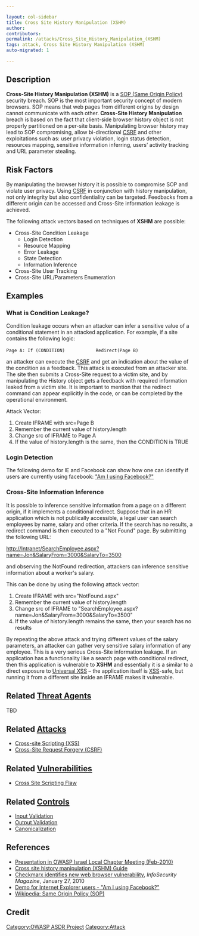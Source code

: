 ```yaml
---

layout: col-sidebar
title: Cross Site History Manipulation (XSHM)
author: 
contributors: 
permalink: /attacks/Cross_Site_History_Manipulation_(XSHM)
tags: attack, Cross Site History Manipulation (XSHM)
auto-migrated: 1

---
```


## Description

**Cross-Site History Manipulation (XSHM)** is a [SOP (Same Origin
Policy)](http://en.wikipedia.org/wiki/Same_origin_policy) security
breach. SOP is the most important security concept of modern browsers.
SOP means that web pages from different origins by design cannot
communicate with each other. **Cross-Site History Manipulation** breach
is based on the fact that client-side browser history object is not
properly partitioned on a per-site basis. Manipulating browser history
may lead to SOP compromising, allow bi-directional
[CSRF](Cross-Site_Request_Forgery_\(CSRF\) "wikilink") and other
exploitations such as: user privacy violation, login status detection,
resources mapping, sensitive information inferring, users’ activity
tracking and URL parameter stealing.

## Risk Factors

By manipulating the browser history it is possible to compromise SOP and
violate user privacy. Using
[CSRF](Cross-Site_Request_Forgery_\(CSRF\) "wikilink") in conjunction
with history manipulation, not only integrity but also confidentiality
can be targeted. Feedbacks from a different origin can be accessed and
Cross-Site information leakage is achieved.

The following attack vectors based on techniques of **XSHM** are
possible:

  - Cross-Site Condition Leakage
      - Login Detection
      - Resource Mapping
      - Error Leakage
      - State Detection
      - Information Inference
  - Cross-Site User Tracking
  - Cross-Site URL/Parameters Enumeration

## Examples

### What is Condition Leakage?

Condition leakage occurs when an attacker can infer a sensitive value of
a conditional statement in an attacked application. For example, if a
site contains the following logic:

`Page A: If (CONDITION)`
`           Redirect(Page B)`

an attacker can execute the
[CSRF](Cross-Site_Request_Forgery_\(CSRF\) "wikilink") and get an
indication about the value of the condition as a feedback. This attack
is executed from an attacker site. The site then submits a Cross-Site
request to a victim site, and by manipulating the History object gets a
feedback with required information leaked from a victim site. It is
important to mention that the redirect command can appear explicitly in
the code, or can be completed by the operational environment.

Attack Vector:

1.  Create IFRAME with src=Page B
2.  Remember the current value of history.length
3.  Change src of IFRAME to Page A
4.  If the value of history.length is the same, then the CONDITION is
    TRUE

### Login Detection

The following demo for IE and Facebook can show how one can identify if
users are currently using facebook: ["Am I using
Facebook?"](http://www.checkmarx.com/Demo/XSHM.aspx)

### Cross-Site Information Inference

It is possible to inference sensitive information from a page on a
different origin, if it implements a conditional redirect. Suppose that
in an HR application which is not publically accessible, a legal user
can search employees by name, salary and other criteria. If the search
has no results, a redirect command is then executed to a "Not Found"
page. By submitting the following URL:

<http://Intranet/SearchEmployee.aspx?name=Jon&SalaryFrom=3000&SalaryTo=3500>

and observing the NotFound redirection, attackers can inference
sensitive information about a worker's salary.

This can be done by using the following attack vector:

1.  Create IFRAME with src="NotFound.aspx"
2.  Remember the current value of history.length
3.  Change src of IFRAME to
    "SearchEmployee.aspx?name=Jon\&SalaryFrom=3000\&SalaryTo=3500"
4.  If the value of history.length remains the same, then your search
    has no results

By repeating the above attack and trying different values of the salary
parameters, an attacker can gather very sensitive salary information of
any employee. This is a very serious Cross-Site information leakage. If
an application has a functionality like a search page with conditional
redirect, then this application is vulnerable to **XSHM** and
essentially it is a similar to a direct exposure to [Universal
XSS](media:OWASP_IL_The_Universal_XSS_PDF_Vulnerability.pdf "wikilink")
– the application itself is
[XSS](Cross-site_Scripting_\(XSS\) "wikilink")-safe, but running it from
a different site inside an IFRAME makes it vulnerable.

## Related [Threat Agents](Threat_Agents "wikilink")

TBD

## Related [Attacks](https://owasp.org/www-community/attacks/)

  - [Cross-site Scripting
    (XSS)](Cross-site_Scripting_\(XSS\) "wikilink")
  - [Cross-Site Request Forgery
    (CSRF)](Cross-Site_Request_Forgery_\(CSRF\) "wikilink")

## Related [Vulnerabilities](https://owasp.org/www-community/vulnerabilities/)

  - [Cross Site Scripting Flaw](Cross_Site_Scripting_Flaw "wikilink")

## Related [Controls](https://owasp.org/www-community/controls/)

  - [Input Validation](Input_Validation "wikilink")
  - [Output Validation](Output_Validation "wikilink")
  - [Canonicalization](Canonicalization "wikilink")

## References

  - [Presentation in OWASP Israel Local Chapter Meeting
    (Feb-2010)](OWASP_Israel_2010_02#19:10_-_19:40.C2.A0:_XSHM_-_Cross_Site_History_Manipulation "wikilink")
  - [Cross site history manipulation (XSHM)
    Guide](https://www.checkmarx.com/wp-content/uploads/2012/07/XSHM-Cross-site-history-manipulation.pdf)
  - [Checkmarx identifies new web browser
    vulnerability](http://www.infosecurity-magazine.com/view/6828/checkmarx-identifies-new-web-browser-vulnerability/),
    *InfoSecurity Magazine*, January 27, 2010
  - [Demo for Internet Explorer users - "Am I using
    Facebook?"](http://www.checkmarx.com/Demo/XSHM.aspx)
  - [Wikipedia: Same Origin Policy
    (SOP)](http://en.wikipedia.org/wiki/Same_origin_policy)

## Credit

[Category:OWASP ASDR Project](Category:OWASP_ASDR_Project "wikilink")
[Category:Attack](Category:Attack "wikilink")